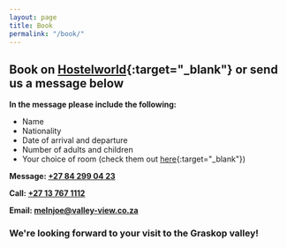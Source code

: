 ```yaml
---
layout: page
title: Book
permalink: "/book/"
---
```


## Book on [Hostelworld](https://www.hostelworld.com/hosteldetails.php/Valley-View-Backpackers/Graskop/73460){:target="_blank"} or send us a message below

**In the message please include the following:**
- Name
- Nationality
- Date of arrival and departure
- Number of adults and children
- Your choice of room (check them out [here](http://valley-view.co.za/rates/){:target="_blank"})

**Message: [+27 84 299 04 23](sms:+27842990423)**

**Call: [+27 13 767 1112](tel:27137671112)**

**Email: [melnjoe@valley-view.co.za](mailto:melnjoe@valley-view.co.za?subject=Website%20booking%20🌅)**

### We're looking forward to your visit to the Graskop valley!